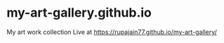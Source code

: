 # my-art-gallery.github.io
My art work collection
Live at https://rupajain77.github.io/my-art-gallery/
